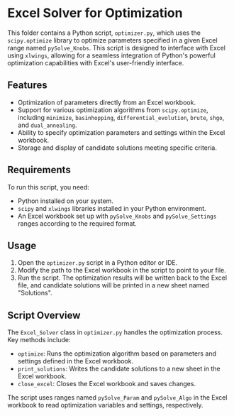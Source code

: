 # Excel Solver for Optimization

This folder contains a Python script, `optimizer.py`, which uses the `scipy.optimize` library to optimize parameters specified in a given Excel range named `pySolve_Knobs`. This script is designed to interface with Excel using `xlwings`, allowing for a seamless integration of Python's powerful optimization capabilities with Excel's user-friendly interface.

## Features

- Optimization of parameters directly from an Excel workbook.
- Support for various optimization algorithms from `scipy.optimize`, including `minimize`, `basinhopping`, `differential_evolution`, `brute`, `shgo`, and `dual_annealing`.
- Ability to specify optimization parameters and settings within the Excel workbook.
- Storage and display of candidate solutions meeting specific criteria.

## Requirements

To run this script, you need:

- Python installed on your system.
- `scipy` and `xlwings` libraries installed in your Python environment.
- An Excel workbook set up with `pySolve_Knobs` and `pySolve_Settings` ranges according to the required format.

## Usage

1. Open the `optimizer.py` script in a Python editor or IDE.
2. Modify the path to the Excel workbook in the script to point to your file.
3. Run the script. The optimization results will be written back to the Excel file, and candidate solutions will be printed in a new sheet named "Solutions".

## Script Overview

The `Excel_Solver` class in `optimizer.py` handles the optimization process. Key methods include:

- `optimize`: Runs the optimization algorithm based on parameters and settings defined in the Excel workbook.
- `print_solutions`: Writes the candidate solutions to a new sheet in the Excel workbook.
- `close_excel`: Closes the Excel workbook and saves changes.

The script uses ranges named `pySolve_Param` and `pySolve_Algo` in the Excel workbook to read optimization variables and settings, respectively.
